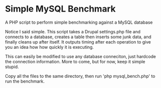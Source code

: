 Simple MySQL Benchmark
======================

A PHP script to perform simple benchmarking against a MySQL database

Notice I said simple. This script takes a Drupal settings.php file and connects to a database, creates a table then inserts some junk data, and finally cleans up after itself. It outputs timing after each operation to give you an idea how how quickly it is executing.

This can easily be modified to use any database conneciton, just hardcode the connection information. More to come, but for now, keep it simple stupid.

Copy all the files to the same directory, then run 'php mysql_bench.php' to run the benchmark.
